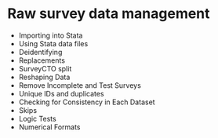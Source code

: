 # Raw survey data management
- Importing into Stata
- Using Stata data files
- Deidentifying
- Replacements
- SurveyCTO split
- Reshaping Data
- Remove Incomplete and Test Surveys
- Unique IDs and duplicates
- Checking for Consistency in Each Dataset
- Skips
- Logic Tests
- Numerical Formats
